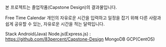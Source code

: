 본 프로젝트는 졸업작품(Capstone Design)의 결과물입니다.

Free Time Calendar
개인의 자유로운 시간을 입력하고 일정을 잡기 위해 다른 사람과 쉽게 공유할 수 있는, 자유로운 시간을 적는 달력입니다.

Stack
Android(Java)
Node.js(Express.js) : https://github.com/83percent/Capstone-Design
MongoDB
GCP(CentOS)
